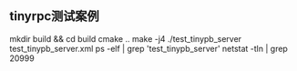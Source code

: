 ## tinyrpc测试案例

mkdir build && cd build
cmake .. 
make -j4
./test_tinypb_server test_tinypb_server.xml
ps -elf | grep 'test_tinypb_server'
netstat -tln | grep 20999

